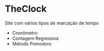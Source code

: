# TheClock
Site com vários tipos de marcação de tempo
* Cronômetro
* Contagem Regressiva
* Método Pomodoro
